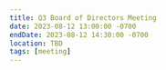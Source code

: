 ```yaml
---
title: Q3 Board of Directors Meeting
date: 2023-08-12 13:00:00 -0700
endDate: 2023-08-12 14:30:00 -0700
location: TBD
tags: [meeting]
---
```

